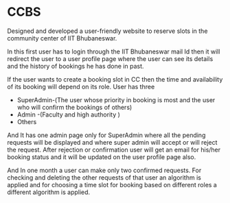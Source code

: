 # CCBS
Designed and developed a user-friendly website to reserve slots in the community center of IIT Bhubaneswar.

In this first user has to login through the IIT Bhubaneswar mail Id then it will redirect the user to a user profile page where the user can see its details and the history of bookings he has done in past.

If the user wants to create a booking slot in CC then the time and availability of its booking will depend on its role. User has three



- SuperAdmin-(The user whose priority in booking is most and the user who will confirm the bookings of others)
- Admin -(Faculty and high authority )
- Others 

And It has one admin page only for SuperAdmin where all the pending requests will be displayed and where super admin will accept or will reject the request. After rejection or confirmation user will get an email for his/her booking status and it will be updated on the user profile page also.

And In one month a user can make only two confirmed requests. For checking and deleting the other requests of that user an algorithm is applied and for choosing a time slot for booking based on different roles a different algorithm is applied.

